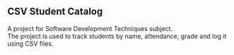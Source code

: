 ## CSV Student Catalog

A project for Software Development Techniques subject.<br /> 
The project is used to track students by name, attendance, grade and log it using CSV files.
